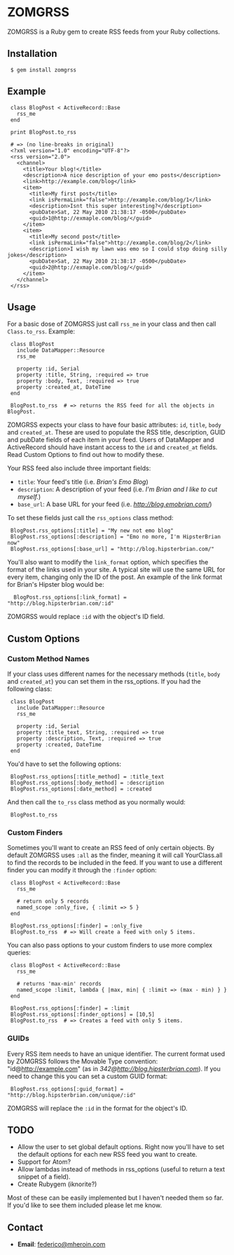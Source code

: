 ZOMGRSS
=======
ZOMGRSS is a Ruby gem to create RSS feeds from your Ruby collections.

Installation
-----------

     $ gem install zomgrss

Example
-------

     class BlogPost < ActiveRecord::Base
       rss_me
     end

     print BlogPost.to_rss

     # => (no line-breaks in original)
     <?xml version="1.0" encoding="UTF-8"?>
     <rss version="2.0">
       <channel>
         <title>Your blog!</title>
         <description>A nice description of your emo posts</description>
         <link>http://example.com/blog</link>
         <item>
           <title>My first post</title>
           <link isPermaLink="false">http://example.com/blog/1</link>
           <description>Isnt this super interesting?</description>
           <pubDate>Sat, 22 May 2010 21:38:17 -0500</pubDate>
           <guid>1@http://exmaple.com/blog/</guid>
         </item>
         <item>
           <title>My second post</title>
           <link isPermaLink="false">http://example.com/blog/2</link>
           <description>I wish my lawn was emo so I could stop doing silly jokes</description>
           <pubDate>Sat, 22 May 2010 21:38:17 -0500</pubDate>
           <guid>2@http://exmaple.com/blog/</guid>
         </item>
       </channel>
     </rss>

Usage
-----
For a basic dose of ZOMGRSS just call `rss_me` in your class and then call `Class.to_rss`. Example:

     class BlogPost
       include DataMapper::Resource
       rss_me

       property :id, Serial
       property :title, String, :required => true
       property :body, Text, :required => true
       property :created_at, DateTime
     end

     BlogPost.to_rss  # => returns the RSS feed for all the objects in BlogPost.

ZOMGRSS expects your class to have four basic attributes: `id`, `title`, `body` and `created_at`. These
are used to populate the RSS title, description, GUID and pubDate fields of each item in your feed. Users
of DataMapper and ActiveRecord should have instant access to the `id` and `created_at` fields. Read
Custom Options to find out how to modify these.

Your RSS feed also include three important fields:

* `title`: Your feed's title (i.e. _Brian's Emo Blog_)
* `description`: A description of your feed (i.e. _I'm Brian and I like to cut myself._)
* `base_url`: A base URL for your feed (i.e. _http://blog.emobrian.com/_)

To set these fields just call the `rss_options` class method:

     BlogPost.rss_options[:title] = "My new not emo blog"
     BlogPost.rss_options[:description] = "Emo no more, I'm HipsterBrian now"
     BlogPost.rss_options[:base_url] = "http://blog.hipsterbrian.com/"

You'll also want to modify the `link_format` option, which specifies the format of the links used
in your site. A typical site will use the same URL for every item, changing only the ID of the
post. An example of the link format for Brian's Hipster blog would be:

      BlogPost.rss_options[:link_format] = "http://blog.hipsterbrian.com/:id"

ZOMGRSS would replace `:id` with the object's ID field.


Custom Options
---------------
### Custom Method Names

If your class uses different names for the necessary methods (`title`, `body` and `created_at`) you
can set them in the rss_options. If you had the following class:

     class BlogPost
       include DataMapper::Resource
       rss_me

       property :id, Serial
       property :title_text, String, :required => true
       property :description, Text, :required => true
       property :created, DateTime
     end

You'd have to set the following options:

     BlogPost.rss_options[:title_method] = :title_text
     BlogPost.rss_options[:body_method] = :description
     BlogPost.rss_options[:date_method] = :created

And then call the `to_rss` class method as you normally would:

     BlogPost.to_rss


### Custom Finders

Sometimes you'll want to create an RSS feed of only certain objects. By default ZOMGRSS uses `:all`
as the finder, meaning it will call YourClass.all to find the records to be included in the feed. If
you want to use a different finder you can modify it through the `:finder` option:

     class BlogPost < ActiveRecord::Base
       rss_me

       # return only 5 records
       named_scope :only_five, { :limit => 5 }
     end

     BlogPost.rss_options[:finder] = :only_five
     BlogPost.to_rss  # => Will create a feed with only 5 items.

You can also pass options to your custom finders to use more complex queries:

     class BlogPost < ActiveRecord::Base
       rss_me

       # returns 'max-min' records
       named_scope :limit, lambda { |max, min| { :limit => (max - min) } }
     end

     BlogPost.rss_options[:finder] = :limit
     BlogPost.rss_options[:finder_options] = [10,5]
     BlogPost.to_rss  # => Creates a feed with only 5 items.

### GUIDs

Every RSS item needs to have an unique identifier. The current format used by ZOMGRSS follows the
Movable Type convention: "id@http://example.com" (as in _342@http://blog.hipsterbrian.com_). If you
need to change this you can set a custom GUID format:

     BlogPost.rss_options[:guid_format] = "http://blog.hipsterbrian.com/unique/:id"

ZOMGRSS will replace the `:id` in the format for the object's ID.


TODO
----
* Allow the user to set global default options. Right now you'll have to set the default options for
each new RSS feed you want to create.
* Support for Atom?
* Allow lambdas instead of methods in rss_options (useful to return a text snippet of a field).
* Create Rubygem (iknorite?)

Most of these can be easily implemented but I haven't needed them so far. If you'd like to see them
included please let me know.

Contact
--------
* **Email**: federico@mheroin.com
